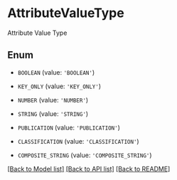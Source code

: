# AttributeValueType

Attribute Value Type

## Enum

* `BOOLEAN` (value: `'BOOLEAN'`)

* `KEY_ONLY` (value: `'KEY_ONLY'`)

* `NUMBER` (value: `'NUMBER'`)

* `STRING` (value: `'STRING'`)

* `PUBLICATION` (value: `'PUBLICATION'`)

* `CLASSIFICATION` (value: `'CLASSIFICATION'`)

* `COMPOSITE_STRING` (value: `'COMPOSITE_STRING'`)

[[Back to Model list]](../README.md#documentation-for-models) [[Back to API list]](../README.md#documentation-for-api-endpoints) [[Back to README]](../README.md)


